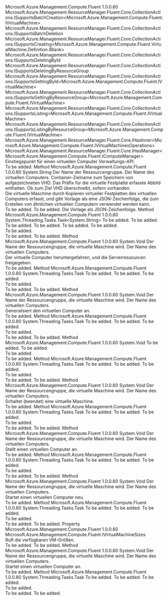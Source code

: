 <Type Name="IVirtualMachines" FullName="Microsoft.Azure.Management.Compute.Fluent.IVirtualMachines">
  <TypeSignature Language="C#" Value="public interface IVirtualMachines : Microsoft.Azure.Management.ResourceManager.Fluent.Core.CollectionActions.ISupportsBatchCreation&lt;Microsoft.Azure.Management.Compute.Fluent.IVirtualMachine&gt;, Microsoft.Azure.Management.ResourceManager.Fluent.Core.CollectionActions.ISupportsBatchDeletion, Microsoft.Azure.Management.ResourceManager.Fluent.Core.CollectionActions.ISupportsCreating&lt;Microsoft.Azure.Management.Compute.Fluent.VirtualMachine.Definition.IBlank&gt;, Microsoft.Azure.Management.ResourceManager.Fluent.Core.CollectionActions.ISupportsDeletingById, Microsoft.Azure.Management.ResourceManager.Fluent.Core.CollectionActions.ISupportsDeletingByResourceGroup, Microsoft.Azure.Management.ResourceManager.Fluent.Core.CollectionActions.ISupportsGettingById&lt;Microsoft.Azure.Management.Compute.Fluent.IVirtualMachine&gt;, Microsoft.Azure.Management.ResourceManager.Fluent.Core.CollectionActions.ISupportsGettingByResourceGroup&lt;Microsoft.Azure.Management.Compute.Fluent.IVirtualMachine&gt;, Microsoft.Azure.Management.ResourceManager.Fluent.Core.CollectionActions.ISupportsListing&lt;Microsoft.Azure.Management.Compute.Fluent.IVirtualMachine&gt;, Microsoft.Azure.Management.ResourceManager.Fluent.Core.CollectionActions.ISupportsListingByResourceGroup&lt;Microsoft.Azure.Management.Compute.Fluent.IVirtualMachine&gt;, Microsoft.Azure.Management.ResourceManager.Fluent.Core.IHasInner&lt;Microsoft.Azure.Management.Compute.Fluent.IVirtualMachinesOperations&gt;, Microsoft.Azure.Management.ResourceManager.Fluent.Core.IHasManager&lt;Microsoft.Azure.Management.Compute.Fluent.IComputeManager&gt;" />
  <TypeSignature Language="ILAsm" Value=".class public interface auto ansi abstract IVirtualMachines implements class Microsoft.Azure.Management.ResourceManager.Fluent.Core.CollectionActions.ISupportsBatchCreation`1&lt;class Microsoft.Azure.Management.Compute.Fluent.IVirtualMachine&gt;, class Microsoft.Azure.Management.ResourceManager.Fluent.Core.CollectionActions.ISupportsBatchDeletion, class Microsoft.Azure.Management.ResourceManager.Fluent.Core.CollectionActions.ISupportsCreating`1&lt;class Microsoft.Azure.Management.Compute.Fluent.VirtualMachine.Definition.IBlank&gt;, class Microsoft.Azure.Management.ResourceManager.Fluent.Core.CollectionActions.ISupportsDeletingById, class Microsoft.Azure.Management.ResourceManager.Fluent.Core.CollectionActions.ISupportsDeletingByResourceGroup, class Microsoft.Azure.Management.ResourceManager.Fluent.Core.CollectionActions.ISupportsGettingById`1&lt;class Microsoft.Azure.Management.Compute.Fluent.IVirtualMachine&gt;, class Microsoft.Azure.Management.ResourceManager.Fluent.Core.CollectionActions.ISupportsGettingByResourceGroup`1&lt;class Microsoft.Azure.Management.Compute.Fluent.IVirtualMachine&gt;, class Microsoft.Azure.Management.ResourceManager.Fluent.Core.CollectionActions.ISupportsListing`1&lt;class Microsoft.Azure.Management.Compute.Fluent.IVirtualMachine&gt;, class Microsoft.Azure.Management.ResourceManager.Fluent.Core.CollectionActions.ISupportsListingByResourceGroup`1&lt;class Microsoft.Azure.Management.Compute.Fluent.IVirtualMachine&gt;, class Microsoft.Azure.Management.ResourceManager.Fluent.Core.IBeta, class Microsoft.Azure.Management.ResourceManager.Fluent.Core.IHasInner`1&lt;class Microsoft.Azure.Management.Compute.Fluent.IVirtualMachinesOperations&gt;, class Microsoft.Azure.Management.ResourceManager.Fluent.Core.IHasManager`1&lt;class Microsoft.Azure.Management.Compute.Fluent.IComputeManager&gt;" />
  <TypeSignature Language="DocId" Value="T:Microsoft.Azure.Management.Compute.Fluent.IVirtualMachines" />
  <TypeSignature Language="VB.NET" Value="Public Interface IVirtualMachines&#xA;Implements IHasInner(Of IVirtualMachinesOperations), IHasManager(Of IComputeManager), ISupportsBatchCreation(Of IVirtualMachine), ISupportsBatchDeletion, ISupportsCreating(Of IBlank), ISupportsDeletingById, ISupportsDeletingByResourceGroup, ISupportsGettingById(Of IVirtualMachine), ISupportsGettingByResourceGroup(Of IVirtualMachine), ISupportsListing(Of IVirtualMachine), ISupportsListingByResourceGroup(Of IVirtualMachine)" />
  <TypeSignature Language="F#" Value="type IVirtualMachines = interface&#xA;    interface ISupportsListing&lt;IVirtualMachine&gt;&#xA;    interface ISupportsListingByResourceGroup&lt;IVirtualMachine&gt;&#xA;    interface ISupportsGettingByResourceGroup&lt;IVirtualMachine&gt;&#xA;    interface ISupportsGettingById&lt;IVirtualMachine&gt;&#xA;    interface ISupportsCreating&lt;IBlank&gt;&#xA;    interface ISupportsDeletingById&#xA;    interface ISupportsDeletingByResourceGroup&#xA;    interface ISupportsBatchCreation&lt;IVirtualMachine&gt;&#xA;    interface ISupportsBatchDeletion&#xA;    interface IBeta&#xA;    interface IHasManager&lt;IComputeManager&gt;&#xA;    interface IHasInner&lt;IVirtualMachinesOperations&gt;" />
  <AssemblyInfo>
    <AssemblyName>Microsoft.Azure.Management.Compute.Fluent</AssemblyName>
    <AssemblyVersion>1.0.0.60</AssemblyVersion>
  </AssemblyInfo>
  <Interfaces>
    <Interface>
      <InterfaceName>Microsoft.Azure.Management.ResourceManager.Fluent.Core.CollectionActions.ISupportsBatchCreation&lt;Microsoft.Azure.Management.Compute.Fluent.IVirtualMachine&gt;</InterfaceName>
    </Interface>
    <Interface>
      <InterfaceName>Microsoft.Azure.Management.ResourceManager.Fluent.Core.CollectionActions.ISupportsBatchDeletion</InterfaceName>
    </Interface>
    <Interface>
      <InterfaceName>Microsoft.Azure.Management.ResourceManager.Fluent.Core.CollectionActions.ISupportsCreating&lt;Microsoft.Azure.Management.Compute.Fluent.VirtualMachine.Definition.IBlank&gt;</InterfaceName>
    </Interface>
    <Interface>
      <InterfaceName>Microsoft.Azure.Management.ResourceManager.Fluent.Core.CollectionActions.ISupportsDeletingById</InterfaceName>
    </Interface>
    <Interface>
      <InterfaceName>Microsoft.Azure.Management.ResourceManager.Fluent.Core.CollectionActions.ISupportsDeletingByResourceGroup</InterfaceName>
    </Interface>
    <Interface>
      <InterfaceName>Microsoft.Azure.Management.ResourceManager.Fluent.Core.CollectionActions.ISupportsGettingById&lt;Microsoft.Azure.Management.Compute.Fluent.IVirtualMachine&gt;</InterfaceName>
    </Interface>
    <Interface>
      <InterfaceName>Microsoft.Azure.Management.ResourceManager.Fluent.Core.CollectionActions.ISupportsGettingByResourceGroup&lt;Microsoft.Azure.Management.Compute.Fluent.IVirtualMachine&gt;</InterfaceName>
    </Interface>
    <Interface>
      <InterfaceName>Microsoft.Azure.Management.ResourceManager.Fluent.Core.CollectionActions.ISupportsListing&lt;Microsoft.Azure.Management.Compute.Fluent.IVirtualMachine&gt;</InterfaceName>
    </Interface>
    <Interface>
      <InterfaceName>Microsoft.Azure.Management.ResourceManager.Fluent.Core.CollectionActions.ISupportsListingByResourceGroup&lt;Microsoft.Azure.Management.Compute.Fluent.IVirtualMachine&gt;</InterfaceName>
    </Interface>
    <Interface>
      <InterfaceName>Microsoft.Azure.Management.ResourceManager.Fluent.Core.IHasInner&lt;Microsoft.Azure.Management.Compute.Fluent.IVirtualMachinesOperations&gt;</InterfaceName>
    </Interface>
    <Interface>
      <InterfaceName>Microsoft.Azure.Management.ResourceManager.Fluent.Core.IHasManager&lt;Microsoft.Azure.Management.Compute.Fluent.IComputeManager&gt;</InterfaceName>
    </Interface>
  </Interfaces>
  <Docs>
    <summary>
            Einstiegspunkt für einen virtuellen Computer Verwaltungs-API.
            </summary>
    <remarks>To be added.</remarks>
  </Docs>
  <Members>
    <Member MemberName="Capture">
      <MemberSignature Language="C#" Value="public string Capture (string groupName, string name, string containerName, string vhdPrefix, bool overwriteVhd);" />
      <MemberSignature Language="ILAsm" Value=".method public hidebysig newslot virtual instance string Capture(string groupName, string name, string containerName, string vhdPrefix, bool overwriteVhd) cil managed" />
      <MemberSignature Language="DocId" Value="M:Microsoft.Azure.Management.Compute.Fluent.IVirtualMachines.Capture(System.String,System.String,System.String,System.String,System.Boolean)" />
      <MemberSignature Language="VB.NET" Value="Public Function Capture (groupName As String, name As String, containerName As String, vhdPrefix As String, overwriteVhd As Boolean) As String" />
      <MemberSignature Language="F#" Value="abstract member Capture : string * string * string * string * bool -&gt; string" Usage="iVirtualMachines.Capture (groupName, name, containerName, vhdPrefix, overwriteVhd)" />
      <MemberType>Method</MemberType>
      <AssemblyInfo>
        <AssemblyName>Microsoft.Azure.Management.Compute.Fluent</AssemblyName>
        <AssemblyVersion>1.0.0.60</AssemblyVersion>
      </AssemblyInfo>
      <ReturnValue>
        <ReturnType>System.String</ReturnType>
      </ReturnValue>
      <Parameters>
        <Parameter Name="groupName" Type="System.String" />
        <Parameter Name="name" Type="System.String" />
        <Parameter Name="containerName" Type="System.String" />
        <Parameter Name="vhdPrefix" Type="System.String" />
        <Parameter Name="overwriteVhd" Type="System.Boolean" />
      </Parameters>
      <Docs>
        <param name="groupName">Der Name der Ressourcengruppe.</param>
        <param name="name">Der Name des virtuellen Computers.</param>
        <param name="containerName">Container-Zielname zum Speichern von aufgezeichneten VHD.</param>
        <param name="vhdPrefix">Das Präfix für die virtuelle Festplatte erfasste Abbild enthalten.</param>
        <param name="overwriteVhd">Ob zum Ziel VHD überschreibt, sofern vorhanden.</param>
        <summary>
            Die virtuelle Maschine durch Kopieren virtueller Festplatten des virtuellen Computers erfasst, und gibt Vorlage als eine JSON-Zeichenfolge, die zum Erstellen von ähnlichen virtuellen Computern verwendet werden kann.
            </summary>
        <returns>To be added.</returns>
        <remarks>To be added.</remarks>
        <return>Die Vorlage als JSON-Zeichenfolge.</return>
      </Docs>
    </Member>
    <Member MemberName="CaptureAsync">
      <MemberSignature Language="C#" Value="public System.Threading.Tasks.Task&lt;string&gt; CaptureAsync (string groupName, string name, string containerName, string vhdPrefix, bool overwriteVhd, System.Threading.CancellationToken cancellationToken = null);" />
      <MemberSignature Language="ILAsm" Value=".method public hidebysig newslot virtual instance class System.Threading.Tasks.Task`1&lt;string&gt; CaptureAsync(string groupName, string name, string containerName, string vhdPrefix, bool overwriteVhd, valuetype System.Threading.CancellationToken cancellationToken) cil managed" />
      <MemberSignature Language="DocId" Value="M:Microsoft.Azure.Management.Compute.Fluent.IVirtualMachines.CaptureAsync(System.String,System.String,System.String,System.String,System.Boolean,System.Threading.CancellationToken)" />
      <MemberSignature Language="F#" Value="abstract member CaptureAsync : string * string * string * string * bool * System.Threading.CancellationToken -&gt; System.Threading.Tasks.Task&lt;string&gt;" Usage="iVirtualMachines.CaptureAsync (groupName, name, containerName, vhdPrefix, overwriteVhd, cancellationToken)" />
      <MemberType>Method</MemberType>
      <AssemblyInfo>
        <AssemblyName>Microsoft.Azure.Management.Compute.Fluent</AssemblyName>
        <AssemblyVersion>1.0.0.60</AssemblyVersion>
      </AssemblyInfo>
      <ReturnValue>
        <ReturnType>System.Threading.Tasks.Task&lt;System.String&gt;</ReturnType>
      </ReturnValue>
      <Parameters>
        <Parameter Name="groupName" Type="System.String" />
        <Parameter Name="name" Type="System.String" />
        <Parameter Name="containerName" Type="System.String" />
        <Parameter Name="vhdPrefix" Type="System.String" />
        <Parameter Name="overwriteVhd" Type="System.Boolean" />
        <Parameter Name="cancellationToken" Type="System.Threading.CancellationToken" />
      </Parameters>
      <Docs>
        <param name="groupName">To be added.</param>
        <param name="name">To be added.</param>
        <param name="containerName">To be added.</param>
        <param name="vhdPrefix">To be added.</param>
        <param name="overwriteVhd">To be added.</param>
        <param name="cancellationToken">To be added.</param>
        <summary>To be added.</summary>
        <returns>To be added.</returns>
        <remarks>To be added.</remarks>
      </Docs>
    </Member>
    <Member MemberName="Deallocate">
      <MemberSignature Language="C#" Value="public void Deallocate (string groupName, string name);" />
      <MemberSignature Language="ILAsm" Value=".method public hidebysig newslot virtual instance void Deallocate(string groupName, string name) cil managed" />
      <MemberSignature Language="DocId" Value="M:Microsoft.Azure.Management.Compute.Fluent.IVirtualMachines.Deallocate(System.String,System.String)" />
      <MemberSignature Language="VB.NET" Value="Public Sub Deallocate (groupName As String, name As String)" />
      <MemberSignature Language="F#" Value="abstract member Deallocate : string * string -&gt; unit" Usage="iVirtualMachines.Deallocate (groupName, name)" />
      <MemberType>Method</MemberType>
      <AssemblyInfo>
        <AssemblyName>Microsoft.Azure.Management.Compute.Fluent</AssemblyName>
        <AssemblyVersion>1.0.0.60</AssemblyVersion>
      </AssemblyInfo>
      <ReturnValue>
        <ReturnType>System.Void</ReturnType>
      </ReturnValue>
      <Parameters>
        <Parameter Name="groupName" Type="System.String" />
        <Parameter Name="name" Type="System.String" />
      </Parameters>
      <Docs>
        <param name="groupName">Der Name der Ressourcengruppe, die virtuelle Maschine wird.</param>
        <param name="name">Der Name des virtuellen Computers.</param>
        <summary>
            Der virtuelle Computer heruntergefahren, und die Serverressourcen freigegeben.
            </summary>
        <remarks>To be added.</remarks>
      </Docs>
    </Member>
    <Member MemberName="DeallocateAsync">
      <MemberSignature Language="C#" Value="public System.Threading.Tasks.Task DeallocateAsync (string groupName, string name, System.Threading.CancellationToken cancellationToken = null);" />
      <MemberSignature Language="ILAsm" Value=".method public hidebysig newslot virtual instance class System.Threading.Tasks.Task DeallocateAsync(string groupName, string name, valuetype System.Threading.CancellationToken cancellationToken) cil managed" />
      <MemberSignature Language="DocId" Value="M:Microsoft.Azure.Management.Compute.Fluent.IVirtualMachines.DeallocateAsync(System.String,System.String,System.Threading.CancellationToken)" />
      <MemberSignature Language="F#" Value="abstract member DeallocateAsync : string * string * System.Threading.CancellationToken -&gt; System.Threading.Tasks.Task" Usage="iVirtualMachines.DeallocateAsync (groupName, name, cancellationToken)" />
      <MemberType>Method</MemberType>
      <AssemblyInfo>
        <AssemblyName>Microsoft.Azure.Management.Compute.Fluent</AssemblyName>
        <AssemblyVersion>1.0.0.60</AssemblyVersion>
      </AssemblyInfo>
      <ReturnValue>
        <ReturnType>System.Threading.Tasks.Task</ReturnType>
      </ReturnValue>
      <Parameters>
        <Parameter Name="groupName" Type="System.String" />
        <Parameter Name="name" Type="System.String" />
        <Parameter Name="cancellationToken" Type="System.Threading.CancellationToken" />
      </Parameters>
      <Docs>
        <param name="groupName">To be added.</param>
        <param name="name">To be added.</param>
        <param name="cancellationToken">To be added.</param>
        <summary>To be added.</summary>
        <returns>To be added.</returns>
        <remarks>To be added.</remarks>
      </Docs>
    </Member>
    <Member MemberName="Generalize">
      <MemberSignature Language="C#" Value="public void Generalize (string groupName, string name);" />
      <MemberSignature Language="ILAsm" Value=".method public hidebysig newslot virtual instance void Generalize(string groupName, string name) cil managed" />
      <MemberSignature Language="DocId" Value="M:Microsoft.Azure.Management.Compute.Fluent.IVirtualMachines.Generalize(System.String,System.String)" />
      <MemberSignature Language="VB.NET" Value="Public Sub Generalize (groupName As String, name As String)" />
      <MemberSignature Language="F#" Value="abstract member Generalize : string * string -&gt; unit" Usage="iVirtualMachines.Generalize (groupName, name)" />
      <MemberType>Method</MemberType>
      <AssemblyInfo>
        <AssemblyName>Microsoft.Azure.Management.Compute.Fluent</AssemblyName>
        <AssemblyVersion>1.0.0.60</AssemblyVersion>
      </AssemblyInfo>
      <ReturnValue>
        <ReturnType>System.Void</ReturnType>
      </ReturnValue>
      <Parameters>
        <Parameter Name="groupName" Type="System.String" />
        <Parameter Name="name" Type="System.String" />
      </Parameters>
      <Docs>
        <param name="groupName">Der Name der Ressourcengruppe, die virtuelle Maschine wird.</param>
        <param name="name">Der Name des virtuellen Computers.</param>
        <summary>
            Generalisiert den virtuellen Computer an.
            </summary>
        <remarks>To be added.</remarks>
      </Docs>
    </Member>
    <Member MemberName="GeneralizeAsync">
      <MemberSignature Language="C#" Value="public System.Threading.Tasks.Task GeneralizeAsync (string groupName, string name, System.Threading.CancellationToken cancellationToken = null);" />
      <MemberSignature Language="ILAsm" Value=".method public hidebysig newslot virtual instance class System.Threading.Tasks.Task GeneralizeAsync(string groupName, string name, valuetype System.Threading.CancellationToken cancellationToken) cil managed" />
      <MemberSignature Language="DocId" Value="M:Microsoft.Azure.Management.Compute.Fluent.IVirtualMachines.GeneralizeAsync(System.String,System.String,System.Threading.CancellationToken)" />
      <MemberSignature Language="F#" Value="abstract member GeneralizeAsync : string * string * System.Threading.CancellationToken -&gt; System.Threading.Tasks.Task" Usage="iVirtualMachines.GeneralizeAsync (groupName, name, cancellationToken)" />
      <MemberType>Method</MemberType>
      <AssemblyInfo>
        <AssemblyName>Microsoft.Azure.Management.Compute.Fluent</AssemblyName>
        <AssemblyVersion>1.0.0.60</AssemblyVersion>
      </AssemblyInfo>
      <ReturnValue>
        <ReturnType>System.Threading.Tasks.Task</ReturnType>
      </ReturnValue>
      <Parameters>
        <Parameter Name="groupName" Type="System.String" />
        <Parameter Name="name" Type="System.String" />
        <Parameter Name="cancellationToken" Type="System.Threading.CancellationToken" />
      </Parameters>
      <Docs>
        <param name="groupName">To be added.</param>
        <param name="name">To be added.</param>
        <param name="cancellationToken">To be added.</param>
        <summary>To be added.</summary>
        <returns>To be added.</returns>
        <remarks>To be added.</remarks>
      </Docs>
    </Member>
    <Member MemberName="MigrateToManaged">
      <MemberSignature Language="C#" Value="public void MigrateToManaged (string groupName, string name);" />
      <MemberSignature Language="ILAsm" Value=".method public hidebysig newslot virtual instance void MigrateToManaged(string groupName, string name) cil managed" />
      <MemberSignature Language="DocId" Value="M:Microsoft.Azure.Management.Compute.Fluent.IVirtualMachines.MigrateToManaged(System.String,System.String)" />
      <MemberSignature Language="VB.NET" Value="Public Sub MigrateToManaged (groupName As String, name As String)" />
      <MemberSignature Language="F#" Value="abstract member MigrateToManaged : string * string -&gt; unit" Usage="iVirtualMachines.MigrateToManaged (groupName, name)" />
      <MemberType>Method</MemberType>
      <AssemblyInfo>
        <AssemblyName>Microsoft.Azure.Management.Compute.Fluent</AssemblyName>
        <AssemblyVersion>1.0.0.60</AssemblyVersion>
      </AssemblyInfo>
      <ReturnValue>
        <ReturnType>System.Void</ReturnType>
      </ReturnValue>
      <Parameters>
        <Parameter Name="groupName" Type="System.String" />
        <Parameter Name="name" Type="System.String" />
      </Parameters>
      <Docs>
        <param name="groupName">To be added.</param>
        <param name="name">To be added.</param>
        <summary>To be added.</summary>
        <remarks>To be added.</remarks>
      </Docs>
    </Member>
    <Member MemberName="MigrateToManagedAsync">
      <MemberSignature Language="C#" Value="public System.Threading.Tasks.Task MigrateToManagedAsync (string groupName, string name, System.Threading.CancellationToken cancellationToken = null);" />
      <MemberSignature Language="ILAsm" Value=".method public hidebysig newslot virtual instance class System.Threading.Tasks.Task MigrateToManagedAsync(string groupName, string name, valuetype System.Threading.CancellationToken cancellationToken) cil managed" />
      <MemberSignature Language="DocId" Value="M:Microsoft.Azure.Management.Compute.Fluent.IVirtualMachines.MigrateToManagedAsync(System.String,System.String,System.Threading.CancellationToken)" />
      <MemberSignature Language="F#" Value="abstract member MigrateToManagedAsync : string * string * System.Threading.CancellationToken -&gt; System.Threading.Tasks.Task" Usage="iVirtualMachines.MigrateToManagedAsync (groupName, name, cancellationToken)" />
      <MemberType>Method</MemberType>
      <AssemblyInfo>
        <AssemblyName>Microsoft.Azure.Management.Compute.Fluent</AssemblyName>
        <AssemblyVersion>1.0.0.60</AssemblyVersion>
      </AssemblyInfo>
      <ReturnValue>
        <ReturnType>System.Threading.Tasks.Task</ReturnType>
      </ReturnValue>
      <Parameters>
        <Parameter Name="groupName" Type="System.String" />
        <Parameter Name="name" Type="System.String" />
        <Parameter Name="cancellationToken" Type="System.Threading.CancellationToken" />
      </Parameters>
      <Docs>
        <param name="groupName">To be added.</param>
        <param name="name">To be added.</param>
        <param name="cancellationToken">To be added.</param>
        <summary>To be added.</summary>
        <returns>To be added.</returns>
        <remarks>To be added.</remarks>
      </Docs>
    </Member>
    <Member MemberName="PowerOff">
      <MemberSignature Language="C#" Value="public void PowerOff (string groupName, string name);" />
      <MemberSignature Language="ILAsm" Value=".method public hidebysig newslot virtual instance void PowerOff(string groupName, string name) cil managed" />
      <MemberSignature Language="DocId" Value="M:Microsoft.Azure.Management.Compute.Fluent.IVirtualMachines.PowerOff(System.String,System.String)" />
      <MemberSignature Language="VB.NET" Value="Public Sub PowerOff (groupName As String, name As String)" />
      <MemberSignature Language="F#" Value="abstract member PowerOff : string * string -&gt; unit" Usage="iVirtualMachines.PowerOff (groupName, name)" />
      <MemberType>Method</MemberType>
      <AssemblyInfo>
        <AssemblyName>Microsoft.Azure.Management.Compute.Fluent</AssemblyName>
        <AssemblyVersion>1.0.0.60</AssemblyVersion>
      </AssemblyInfo>
      <ReturnValue>
        <ReturnType>System.Void</ReturnType>
      </ReturnValue>
      <Parameters>
        <Parameter Name="groupName" Type="System.String" />
        <Parameter Name="name" Type="System.String" />
      </Parameters>
      <Docs>
        <param name="groupName">Der Name der Ressourcengruppe, die virtuelle Maschine wird.</param>
        <param name="name">Der Name des virtuellen Computers.</param>
        <summary>
            Schaltet (beendet) eine virtuelle Maschine.
            </summary>
        <remarks>To be added.</remarks>
      </Docs>
    </Member>
    <Member MemberName="PowerOffAsync">
      <MemberSignature Language="C#" Value="public System.Threading.Tasks.Task PowerOffAsync (string groupName, string name, System.Threading.CancellationToken cancellationToken = null);" />
      <MemberSignature Language="ILAsm" Value=".method public hidebysig newslot virtual instance class System.Threading.Tasks.Task PowerOffAsync(string groupName, string name, valuetype System.Threading.CancellationToken cancellationToken) cil managed" />
      <MemberSignature Language="DocId" Value="M:Microsoft.Azure.Management.Compute.Fluent.IVirtualMachines.PowerOffAsync(System.String,System.String,System.Threading.CancellationToken)" />
      <MemberSignature Language="F#" Value="abstract member PowerOffAsync : string * string * System.Threading.CancellationToken -&gt; System.Threading.Tasks.Task" Usage="iVirtualMachines.PowerOffAsync (groupName, name, cancellationToken)" />
      <MemberType>Method</MemberType>
      <AssemblyInfo>
        <AssemblyName>Microsoft.Azure.Management.Compute.Fluent</AssemblyName>
        <AssemblyVersion>1.0.0.60</AssemblyVersion>
      </AssemblyInfo>
      <ReturnValue>
        <ReturnType>System.Threading.Tasks.Task</ReturnType>
      </ReturnValue>
      <Parameters>
        <Parameter Name="groupName" Type="System.String" />
        <Parameter Name="name" Type="System.String" />
        <Parameter Name="cancellationToken" Type="System.Threading.CancellationToken" />
      </Parameters>
      <Docs>
        <param name="groupName">To be added.</param>
        <param name="name">To be added.</param>
        <param name="cancellationToken">To be added.</param>
        <summary>To be added.</summary>
        <returns>To be added.</returns>
        <remarks>To be added.</remarks>
      </Docs>
    </Member>
    <Member MemberName="Redeploy">
      <MemberSignature Language="C#" Value="public void Redeploy (string groupName, string name);" />
      <MemberSignature Language="ILAsm" Value=".method public hidebysig newslot virtual instance void Redeploy(string groupName, string name) cil managed" />
      <MemberSignature Language="DocId" Value="M:Microsoft.Azure.Management.Compute.Fluent.IVirtualMachines.Redeploy(System.String,System.String)" />
      <MemberSignature Language="VB.NET" Value="Public Sub Redeploy (groupName As String, name As String)" />
      <MemberSignature Language="F#" Value="abstract member Redeploy : string * string -&gt; unit" Usage="iVirtualMachines.Redeploy (groupName, name)" />
      <MemberType>Method</MemberType>
      <AssemblyInfo>
        <AssemblyName>Microsoft.Azure.Management.Compute.Fluent</AssemblyName>
        <AssemblyVersion>1.0.0.60</AssemblyVersion>
      </AssemblyInfo>
      <ReturnValue>
        <ReturnType>System.Void</ReturnType>
      </ReturnValue>
      <Parameters>
        <Parameter Name="groupName" Type="System.String" />
        <Parameter Name="name" Type="System.String" />
      </Parameters>
      <Docs>
        <param name="groupName">Der Name der Ressourcengruppe, die virtuelle Maschine wird.</param>
        <param name="name">Der Name des virtuellen Computers.</param>
        <summary>
            Stellt einen virtuellen Computer an.
            </summary>
        <remarks>To be added.</remarks>
      </Docs>
    </Member>
    <Member MemberName="RedeployAsync">
      <MemberSignature Language="C#" Value="public System.Threading.Tasks.Task RedeployAsync (string groupName, string name, System.Threading.CancellationToken cancellationToken = null);" />
      <MemberSignature Language="ILAsm" Value=".method public hidebysig newslot virtual instance class System.Threading.Tasks.Task RedeployAsync(string groupName, string name, valuetype System.Threading.CancellationToken cancellationToken) cil managed" />
      <MemberSignature Language="DocId" Value="M:Microsoft.Azure.Management.Compute.Fluent.IVirtualMachines.RedeployAsync(System.String,System.String,System.Threading.CancellationToken)" />
      <MemberSignature Language="F#" Value="abstract member RedeployAsync : string * string * System.Threading.CancellationToken -&gt; System.Threading.Tasks.Task" Usage="iVirtualMachines.RedeployAsync (groupName, name, cancellationToken)" />
      <MemberType>Method</MemberType>
      <AssemblyInfo>
        <AssemblyName>Microsoft.Azure.Management.Compute.Fluent</AssemblyName>
        <AssemblyVersion>1.0.0.60</AssemblyVersion>
      </AssemblyInfo>
      <ReturnValue>
        <ReturnType>System.Threading.Tasks.Task</ReturnType>
      </ReturnValue>
      <Parameters>
        <Parameter Name="groupName" Type="System.String" />
        <Parameter Name="name" Type="System.String" />
        <Parameter Name="cancellationToken" Type="System.Threading.CancellationToken" />
      </Parameters>
      <Docs>
        <param name="groupName">To be added.</param>
        <param name="name">To be added.</param>
        <param name="cancellationToken">To be added.</param>
        <summary>To be added.</summary>
        <returns>To be added.</returns>
        <remarks>To be added.</remarks>
      </Docs>
    </Member>
    <Member MemberName="Restart">
      <MemberSignature Language="C#" Value="public void Restart (string groupName, string name);" />
      <MemberSignature Language="ILAsm" Value=".method public hidebysig newslot virtual instance void Restart(string groupName, string name) cil managed" />
      <MemberSignature Language="DocId" Value="M:Microsoft.Azure.Management.Compute.Fluent.IVirtualMachines.Restart(System.String,System.String)" />
      <MemberSignature Language="VB.NET" Value="Public Sub Restart (groupName As String, name As String)" />
      <MemberSignature Language="F#" Value="abstract member Restart : string * string -&gt; unit" Usage="iVirtualMachines.Restart (groupName, name)" />
      <MemberType>Method</MemberType>
      <AssemblyInfo>
        <AssemblyName>Microsoft.Azure.Management.Compute.Fluent</AssemblyName>
        <AssemblyVersion>1.0.0.60</AssemblyVersion>
      </AssemblyInfo>
      <ReturnValue>
        <ReturnType>System.Void</ReturnType>
      </ReturnValue>
      <Parameters>
        <Parameter Name="groupName" Type="System.String" />
        <Parameter Name="name" Type="System.String" />
      </Parameters>
      <Docs>
        <param name="groupName">Der Name der Ressourcengruppe, die virtuelle Maschine wird.</param>
        <param name="name">Der Name des virtuellen Computers.</param>
        <summary>
            Startet einen virtuellen Computer neu.
            </summary>
        <remarks>To be added.</remarks>
      </Docs>
    </Member>
    <Member MemberName="RestartAsync">
      <MemberSignature Language="C#" Value="public System.Threading.Tasks.Task RestartAsync (string groupName, string name, System.Threading.CancellationToken cancellationToken = null);" />
      <MemberSignature Language="ILAsm" Value=".method public hidebysig newslot virtual instance class System.Threading.Tasks.Task RestartAsync(string groupName, string name, valuetype System.Threading.CancellationToken cancellationToken) cil managed" />
      <MemberSignature Language="DocId" Value="M:Microsoft.Azure.Management.Compute.Fluent.IVirtualMachines.RestartAsync(System.String,System.String,System.Threading.CancellationToken)" />
      <MemberSignature Language="F#" Value="abstract member RestartAsync : string * string * System.Threading.CancellationToken -&gt; System.Threading.Tasks.Task" Usage="iVirtualMachines.RestartAsync (groupName, name, cancellationToken)" />
      <MemberType>Method</MemberType>
      <AssemblyInfo>
        <AssemblyName>Microsoft.Azure.Management.Compute.Fluent</AssemblyName>
        <AssemblyVersion>1.0.0.60</AssemblyVersion>
      </AssemblyInfo>
      <ReturnValue>
        <ReturnType>System.Threading.Tasks.Task</ReturnType>
      </ReturnValue>
      <Parameters>
        <Parameter Name="groupName" Type="System.String" />
        <Parameter Name="name" Type="System.String" />
        <Parameter Name="cancellationToken" Type="System.Threading.CancellationToken" />
      </Parameters>
      <Docs>
        <param name="groupName">To be added.</param>
        <param name="name">To be added.</param>
        <param name="cancellationToken">To be added.</param>
        <summary>To be added.</summary>
        <returns>To be added.</returns>
        <remarks>To be added.</remarks>
      </Docs>
    </Member>
    <Member MemberName="Sizes">
      <MemberSignature Language="C#" Value="public Microsoft.Azure.Management.Compute.Fluent.IVirtualMachineSizes Sizes { get; }" />
      <MemberSignature Language="ILAsm" Value=".property instance class Microsoft.Azure.Management.Compute.Fluent.IVirtualMachineSizes Sizes" />
      <MemberSignature Language="DocId" Value="P:Microsoft.Azure.Management.Compute.Fluent.IVirtualMachines.Sizes" />
      <MemberSignature Language="VB.NET" Value="Public ReadOnly Property Sizes As IVirtualMachineSizes" />
      <MemberSignature Language="F#" Value="member this.Sizes : Microsoft.Azure.Management.Compute.Fluent.IVirtualMachineSizes" Usage="Microsoft.Azure.Management.Compute.Fluent.IVirtualMachines.Sizes" />
      <MemberType>Property</MemberType>
      <AssemblyInfo>
        <AssemblyName>Microsoft.Azure.Management.Compute.Fluent</AssemblyName>
        <AssemblyVersion>1.0.0.60</AssemblyVersion>
      </AssemblyInfo>
      <ReturnValue>
        <ReturnType>Microsoft.Azure.Management.Compute.Fluent.IVirtualMachineSizes</ReturnType>
      </ReturnValue>
      <Docs>
        <summary>
            Ruft die verfügbaren VM-Größen.
            </summary>
        <value>To be added.</value>
        <remarks>To be added.</remarks>
      </Docs>
    </Member>
    <Member MemberName="Start">
      <MemberSignature Language="C#" Value="public void Start (string groupName, string name);" />
      <MemberSignature Language="ILAsm" Value=".method public hidebysig newslot virtual instance void Start(string groupName, string name) cil managed" />
      <MemberSignature Language="DocId" Value="M:Microsoft.Azure.Management.Compute.Fluent.IVirtualMachines.Start(System.String,System.String)" />
      <MemberSignature Language="VB.NET" Value="Public Sub Start (groupName As String, name As String)" />
      <MemberSignature Language="F#" Value="abstract member Start : string * string -&gt; unit" Usage="iVirtualMachines.Start (groupName, name)" />
      <MemberType>Method</MemberType>
      <AssemblyInfo>
        <AssemblyName>Microsoft.Azure.Management.Compute.Fluent</AssemblyName>
        <AssemblyVersion>1.0.0.60</AssemblyVersion>
      </AssemblyInfo>
      <ReturnValue>
        <ReturnType>System.Void</ReturnType>
      </ReturnValue>
      <Parameters>
        <Parameter Name="groupName" Type="System.String" />
        <Parameter Name="name" Type="System.String" />
      </Parameters>
      <Docs>
        <param name="groupName">Der Name der Ressourcengruppe, die virtuelle Maschine wird.</param>
        <param name="name">Der Name des virtuellen Computers.</param>
        <summary>
            Startet einen virtuellen Computer an.
            </summary>
        <remarks>To be added.</remarks>
      </Docs>
    </Member>
    <Member MemberName="StartAsync">
      <MemberSignature Language="C#" Value="public System.Threading.Tasks.Task StartAsync (string groupName, string name, System.Threading.CancellationToken cancellationToken = null);" />
      <MemberSignature Language="ILAsm" Value=".method public hidebysig newslot virtual instance class System.Threading.Tasks.Task StartAsync(string groupName, string name, valuetype System.Threading.CancellationToken cancellationToken) cil managed" />
      <MemberSignature Language="DocId" Value="M:Microsoft.Azure.Management.Compute.Fluent.IVirtualMachines.StartAsync(System.String,System.String,System.Threading.CancellationToken)" />
      <MemberSignature Language="F#" Value="abstract member StartAsync : string * string * System.Threading.CancellationToken -&gt; System.Threading.Tasks.Task" Usage="iVirtualMachines.StartAsync (groupName, name, cancellationToken)" />
      <MemberType>Method</MemberType>
      <AssemblyInfo>
        <AssemblyName>Microsoft.Azure.Management.Compute.Fluent</AssemblyName>
        <AssemblyVersion>1.0.0.60</AssemblyVersion>
      </AssemblyInfo>
      <ReturnValue>
        <ReturnType>System.Threading.Tasks.Task</ReturnType>
      </ReturnValue>
      <Parameters>
        <Parameter Name="groupName" Type="System.String" />
        <Parameter Name="name" Type="System.String" />
        <Parameter Name="cancellationToken" Type="System.Threading.CancellationToken" />
      </Parameters>
      <Docs>
        <param name="groupName">To be added.</param>
        <param name="name">To be added.</param>
        <param name="cancellationToken">To be added.</param>
        <summary>To be added.</summary>
        <returns>To be added.</returns>
        <remarks>To be added.</remarks>
      </Docs>
    </Member>
  </Members>
</Type>